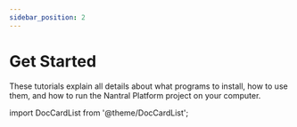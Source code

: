```yaml
---
sidebar_position: 2
---
```


# Get Started

These tutorials explain all details about what programs to install, 
how to use them, and how to run the Nantral Platform project on your computer.

import DocCardList from '@theme/DocCardList';

<DocCardList />

